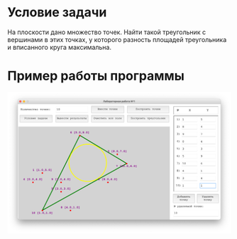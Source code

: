 # Условие задачи

На плоскости дано множество точек. Найти такой треугольник с вершинами в этих точках, у которого разность площадей треугольника и вписанного круга максимальна.

# Пример работы программы

![](https://github.com/kovkir/bmstu-cg-labs/raw/main/lab_1/example.png)

